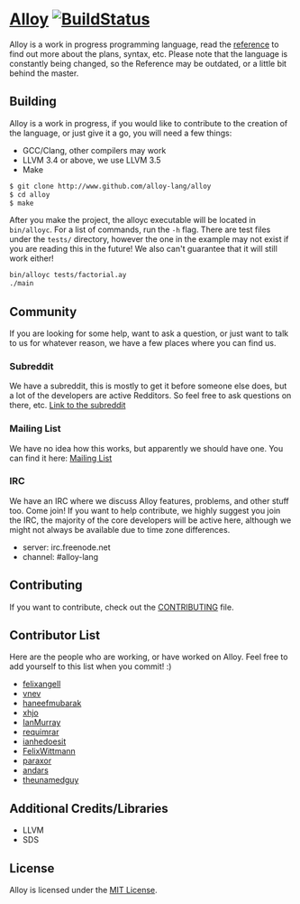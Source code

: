 # [Alloy](http://alloy-lang.org) [![BuildStatus](https://travis-ci.org/alloy-lang/alloy.svg?branch=master)](https://travis-ci.org/alloy-lang/alloy)
Alloy is a work in progress programming language, read the [reference](docs/REFERENCE.md) to find out more about the plans, syntax, etc. Please note that the language is constantly being changed, so the Reference may be outdated, or a little bit behind the master.

## Building
Alloy is a work in progress, if you would like to contribute to the creation of the language, or just give it a go, you will
need a few things:

* GCC/Clang, other compilers may work
* LLVM 3.4 or above, we use LLVM 3.5
* Make

```bash
$ git clone http://www.github.com/alloy-lang/alloy
$ cd alloy
$ make
```

After you make the project, the alloyc executable will be located in `bin/alloyc`. For a list of commands,
run the `-h` flag. There are test files under the `tests/` directory, however the one in the example may not exist
if you are reading this in the future! We also can't guarantee that it will still work either!

```bash
bin/alloyc tests/factorial.ay
./main
```

## Community
If you are looking for some help, want to ask a question, or just want to talk to us for whatever reason, we have a few
places where you can find us.

### Subreddit
We have a subreddit, this is mostly to get it before someone else does, but a lot of the developers are active Redditors. So feel
free to ask questions on there, etc.
[Link to the subreddit](http://www.reddit.com/r/alloy_lang)

### Mailing List
We have no idea how this works, but apparently we should have one. You can find it here:
[Mailing List](https://groups.google.com/forum/#!forum/alloy-lang)

### IRC
We have an IRC where we discuss Alloy features, problems, and other stuff too. Come join! If you want to help contribute,
we highly suggest you join the IRC, the majority of the core developers will be active here, although we might not always be available due to time zone differences.

* server: irc.freenode.net
* channel: #alloy-lang

## Contributing
If you want to contribute, check out the [CONTRIBUTING](CONTRIBUTING.md) file.

## Contributor List
Here are the people who are working, or have worked on Alloy. Feel free to add yourself
to this list when you commit! :)

* [felixangell](https://github.com/felixangell)
* [vnev](https://github.com/vnev)
* [haneefmubarak](https://github.com/haneefmubarak)
* [xhjo](https://github.com/xhjo)
* [IanMurray](https://github.com/IanMurray)
* [requimrar](https://github.com/requimrar)
* [ianhedoesit](https://github.com/ianhedoesit)
* [FelixWittmann](https://github.com/FelixWittmann)
* [paraxor](https://github.com/paraxor)
* [andars](https://github.com/andars)
* [theunamedguy](https://github.com/theunamedguy)

## Additional Credits/Libraries

* LLVM
* SDS

## License
Alloy is licensed under the [MIT License](/LICENSE.md).

